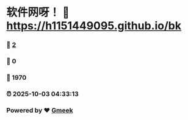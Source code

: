 # 软件网呀！ :link: https://h1151449095.github.io/bk 
### :page_facing_up: [2](https://h1151449095.github.io/bk/tag.html) 
### :speech_balloon: 0 
### :hibiscus: 1970 
### :alarm_clock: 2025-10-03 04:33:13 
### Powered by :heart: [Gmeek](https://github.com/Meekdai/Gmeek)
